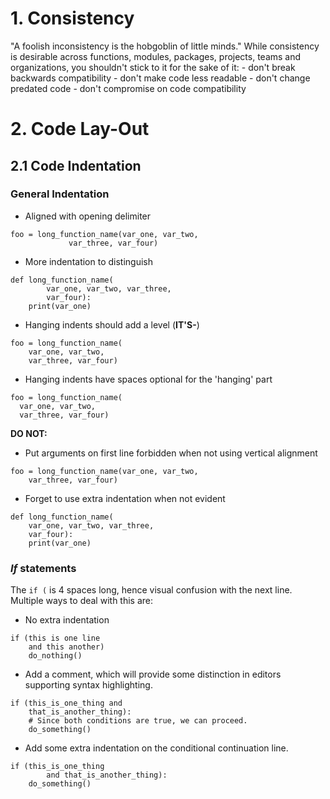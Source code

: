 # 1. Consistency
"A foolish inconsistency is the hobgoblin of little minds." 
While consistency is desirable across functions, modules, packages, projects,
teams and organizations, you shouldn't stick to it for the sake of it: 
    - don't break backwards compatibility 
	- don't make code less readable 
	- don't change predated code 
	- don't compromise on code compatibility 

# 2. Code Lay-Out
## 2.1 Code Indentation
### General Indentation 
- Aligned with opening delimiter
```
foo = long_function_name(var_one, var_two,
			 var_three, var_four)
```
- More indentation to distinguish
```
def long_function_name(
		var_one, var_two, var_three,
		var_four):
	print(var_one)
```
- Hanging indents should add a level (__IT'S-__)
``` 
foo = long_function_name(
	var_one, var_two,
	var_three, var_four)
```
- Hanging indents have spaces optional for the 'hanging' part
```
foo = long_function_name(
  var_one, var_two,
  var_three, var_four)
```
__DO NOT:__
- Put arguments on first line forbidden when not using vertical alignment
```
foo = long_function_name(var_one, var_two,
	var_three, var_four)
```
- Forget to use extra indentation when not evident
```
def long_function_name(
	var_one, var_two, var_three,
	var_four):
	print(var_one)
```
### _If_ statements
The `if (` is 4 spaces long, hence visual confusion with 
the next line. Multiple ways to deal with this are: 
- No extra indentation
```
if (this is one line
    and this another)
    do_nothing()
```
- Add a comment, which will provide some distinction in editors supporting 
syntax highlighting.
```
if (this_is_one_thing and
    that_is_another_thing):
    # Since both conditions are true, we can proceed.
    do_something()
```
- Add some extra indentation on the conditional continuation line.
```
if (this_is_one_thing
        and that_is_another_thing):
    do_something()
```